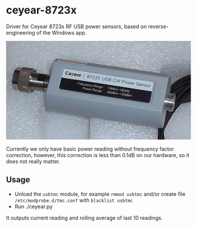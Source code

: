 # ceyear-8723x
Driver for Ceyear 8723x RF USB power sensors, based on reverse-engineering of the Windows app.

![sonda](sonda.jpg)

Currently we only have basic power reading without frequency factor correction, however, this correction is less than 0.1dB on our hardware, so it does not really matter.

## Usage

 * Unload the `usbtmc` module, for example `rmmod usbtmc` and/or create file `/etc/modprobe.d/tmc.conf` with `blacklist usbtmc`
 * Run ./ceyear.py

It outputs current reading and rolling average of last 10 readings.
